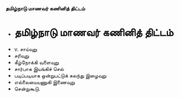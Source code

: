 **தமிழ்நாடு மாணவர் கணினித் திட்டம்**
- # தமிழ்நாடு மாணவர் கணினித் திட்டம்
- v. சாய்வுறு
- சரிவுறு
- கீழ்நோக்கி வளைவுறு
- சார்பாக இயங்கிச் செல்
- படிப்படியாக ஒன்றுபட்டுக் கலந்து இழைவுறு
- எல்லையையணுகி இணைவுறு
- சென்றுகூடு.

